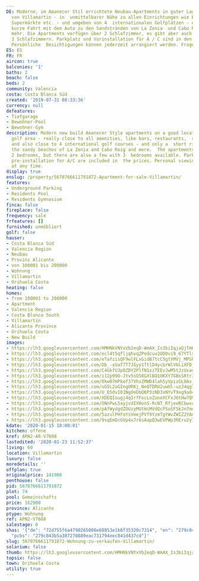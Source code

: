 ```yaml
---
DE: Moderne, im Amanecer Stil errichtete Neubau-Apartments in guter Lage im Golfgebiet
  von Villamartin - in  unmittelbarer Nähe zu allen Einrichtungen wie Bars, Restaurants,
  Supermärkte etc. - und umgeben von 4  internationalen Golfplätzen - ebenso nur eine
  kurze Fahrt mit dem Auto zu den Sandstränden von La Zenia  und Cabo Roig und anderen
  mehr. Die Apartments verfügen über 2 Schlafzimmer, es gibt aber auch einige  mit
  3 Schlafzimmern. Parkplatz und Vorinstallation für A / C sind in den Preisen enthalten.
  Persönliche  Besichtigungen können jederzeit arrangiert werden. Fragen Sie uns.
ES: ES
FR: FR
aircon: true
balconies: '1'
baths: 2
beach: false
beds: 2
community: Valencia
costa: Costa Blanca Süd
created: '2019-07-31 08:33:36'
currency: null
defeatures:
- Tiefgarage
- Bewohner-Pool
- Bewohner-Gym
description: Modern new build Amanecer Style apartments on a good location in the  Villamartin
  golf area - really close to all amenities, like bars, restaurants,  supermarkets,
  and also close to 4 international golf courses - and only a  short ride by car to
  the sandy beaches of La Zenia and Cabo Roig and more.  The apartments comes with
  2 bedrooms, but there are also a few with 3  bedrooms available. Parking space and
  pre-installation for A/C are included in  the prices. Personal viewings can be arranged
  at any time.
display: true
enslug: /property/5670766611791872-Apartment-for-sale-Villamartin/
features:
- Underground Parking
- Residents Pool
- Residents Gymnasium
finca: false
fireplace: false
frequency: sale
frfeatures: []
furnished: unmöbliert
golf: false
hauser:
- Costa Blanca Süd
- Valencia Region
- Neubau
- Provinz Alicante
- von 100001 bis 200000
- Wohnung
- Villamartin
- Orihuela Costa
heating: false
homes:
- from 100001 to 200000
- Apartment
- Valencia Region
- Costa Blanca South
- Villamartin
- Alicante Province
- Orihuela Costa
- New Build
images:
- https://lh3.googleusercontent.com/HMHNkVNYxVb2eqD-WmAX_Is3biIqjaQjTmH4yUPN5J0CBPrM5lgrtDwgLttqOOFPkNjOqHPXJKjNxJW63dw=w640-rj-e30-l100
- https://lh3.googleusercontent.com/ecl4t5qfljqhvq2Pedcuv2OD0vi9_67YTlykBKK75Z0nAUGdL2EuiZJ8NabLxozxdgigPyWG15KzHaevj06vUw=w640-rj-e30-l100
- https://lh3.googleusercontent.com/eTafzisQF9wlFLxGidB7tcC5gtYMVj_MPS0iPLxUtF3-NVeBUUum8HidIG8P3Xdwp-GpzBKGYVbbsMdQgd_O=w640-rj-e30-l100
- https://lh3.googleusercontent.com/Db_-xUaT7T7JGyy1TtlD4ycbrWlV6LiXFDfPA8PqVWWOvKN8tZj5ABsvMk6geTfEl8fvgcibncyE7JBozkRM=w640-rj-e30-l100
- https://lh3.googleusercontent.com/C4GkfU3pOZDY2PlfN1xzTEEvJwM5tJzUxaessXRFMmw15p47k3Lvdew-HO8xI6Dtno5Kkp0WHdD3GUpPpqs=w640-rj-e30-l100
- https://lh3.googleusercontent.com/i12p99O-JYv5sO58GXlBO1OKXY7GBsSRtr3el-7tyZ5zmmA7FG7LUgUUnaq0KGstXp1z9VuXD9eZxGHDP1hi=w640-rj-e30-l100
- https://lh3.googleusercontent.com/Okw07HPkof37VhsZMWD4lah5yVpizGLOAv_0eu9pz-Oni0zOBXnWnrwZogzd-5k2HoDD5QizXNTXqLgD6yYA=w640-rj-e30-l100
- https://lh3.googleusercontent.com/uG5L2aGIngURKj_NeQTDRU2uwUl-uzJ4qg7u2g8U0bOsSFEf2jXLblEcxy84YhTOS5MJ22GPEOfC40BIMbtV=w640-rj-e30-l100
- https://lh3.googleusercontent.com/U_D5dvI01NgOeDbQKP3zND3xNYvT9xg9aO4EScTVaA6-vNqBD9TriKIxRsyK67feQuqyjl2g7mSuZ61t8USt=w640-rj-e30-l100
- https://lh3.googleusercontent.com/XDEQIougj4qIrfFocLoZuneXCFxJ6tHw7Q9jkM3wwCvdy34GbqjxSjlHa2xXKFqRNIMVSET8ti2wg2bdracdMg=w640-rj-e30-l100
- https://lh3.googleusercontent.com/ONnPwL5ayjvdIX0onS-RcNT_RfjeeRCbwxqBLqknYTFMVdc4IhhMmMp5nXNj_fRdQRsADEK_LpwJBM16W8c=w640-rj-e30-l100
- https://lh3.googleusercontent.com/pAfWydgdZOUzyMUtHcMVdQcPSoSFSkJn7me2hXwnHbWWxWi2dBzF9L_8sMw5xP3w6qSJ5EqVN9P3qJ17Fw=w640-rj-e30-l100
- https://lh3.googleusercontent.com/5azulPHfoYsVmejPVf9YzmTgYWvZWIZ2YAm-soNdYgYaS9T9_uQA3fc8sWDP0qXF-0ZxzCuXZeelsMinhxeHfw=w640-rj-e30-l100
- https://lh3.googleusercontent.com/9sqEmDcGVp4x7r6sAapQ3wEVPWp3REru2y7ZZkPiWzWiF7LkFau4jus2YYnHGtwfL8q2DgrRr4ukm_GG6QHd=w640-rj-e30-l100
kdate: '2020-01-15 18:00:01'
kitchen: offene
kref: ARN2-AR-V7608
lastedited: '2020-01-23 11:52:37'
living: 60
location: Villamartin
luxury: false
moredetails: ''
offplan: true
originalprice: 141900
penthouse: false
pid: 5670766611791872
plot: 74
pool: Gemeinschafts
price: 162900
province: Alicante
ptype: Wohnung
ref: APN2-V7608
salestage: 0
shas: '{"de": "72d755f6a4790265008e68853e1b8f35320c7314", "en": "279c043b5a387270889eac731794eec841d437cd",
  "pcbs": "279c043b5a387270889eac731794eec841d437cd"}'
slug: 5670766611791872-Wohnung-zu-verkaufen-Villamartin/
solarium: false
thumb: https://lh3.googleusercontent.com/HMHNkVNYxVb2eqD-WmAX_Is3biIqjaQjTmH4yUPN5J0CBPrM5lgrtDwgLttqOOFPkNjOqHPXJKjNxJW63dw=w400-h240-n-rj-e30-l100
topsix: false
town: Orihuela Costa
utility: true
---
```

